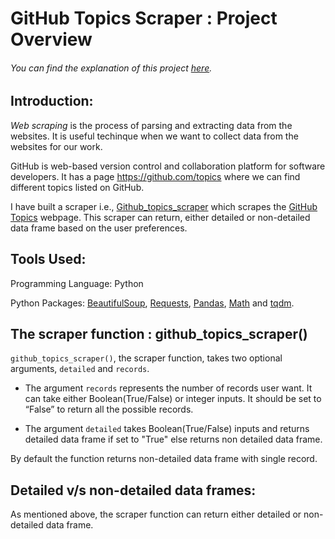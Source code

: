 # GitHub Topics Scraper : Project Overview

###### You can find the explanation of this project [here](https://medium.com/@abhishekdundagi06/building-web-scraper-using-python-scraping-github-topics-in-one-go-b553a0bf58d).

## Introduction:

*Web scraping* is the process of parsing and extracting data from the websites. It is useful techinque when we want to collect data from the websites for our work. 

GitHub is web-based version control and collaboration platform for software developers. It has a page https://github.com/topics where we can find different topics listed on GitHub.

I have built a scraper i.e., [Github_topics_scraper](https://github.com/Abhishek-2505/Github_topics_scraper/blob/main/github_topics_scraper.py) which scrapes the [GitHub Topics](https://github.com/topics) webpage. This scraper can return, either detailed or non-detailed data frame based on the user preferences. 

## Tools Used:

Programming Language: Python

Python Packages: [BeautifulSoup](https://www.crummy.com/software/BeautifulSoup/bs4/doc/), [Requests](https://docs.python-requests.org/en/latest/), [Pandas](https://pandas.pydata.org/docs/), [Math](https://docs.python.org/3/library/math.html) and [tqdm](https://tqdm.github.io/).

## The scraper function : github_topics_scraper() 

<code>github_topics_scraper()</code>, the scraper function, takes two optional arguments, <code>detailed</code> and <code>records</code>.

* The argument <code>records</code> represents the number of records user want. It can take either Boolean(True/False) or integer inputs. It should be set to “False” to return all the possible records.

* The argument <code>detailed</code> takes Boolean(True/False) inputs and returns detailed data frame if set to "True" else returns non detailed data frame. 

By default the function returns non-detailed data frame with single record.

## Detailed v/s non-detailed data frames:

As mentioned above, the scraper function can return either detailed or non-detailed data frame. 
